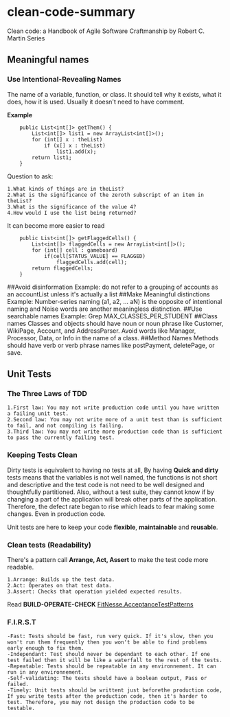 # clean-code-summary
Clean code: a Handbook of Agile Software Craftmanship by Robert C. Martin Series

## Meaningful names

### Use Intentional-Revealing Names
The name of a variable, function, or class. It should tell why it exists, what it does, how it is used. Usually it doesn't need to have comment.

**Example**
```
    public List<int[]> getThem() {
        List<int[]> list1 = new ArrayList<int[]>();
        for (int[] x : theList)
            if (x[] x : theList)
                list1.add(x);
        return list1;
    }
```

Question to ask:

    1.What kinds of things are in theList?
    2.What is the significance of the zeroth subscript of an item in theList?
    3.What is the significance of the value 4?
    4.How would I use the list being returned?
    
It can become more easier to read
```
    public List<int[]> getFlaggedCells() {
        List<int[]> flaggedCells = new ArrayList<int[]>();
        for (int[] cell : gameboard)
            if(cell[STATUS_VALUE] == FLAGGED)
                flaggedCells.add(cell);
        return flaggedCells;
    }
```

##Avoid disinformation
Example: do not refer to a grouping of accounts as an accountList unless it's actually a list
##Make Meaningful distinctions
Example: Number-series naming (a1, a2, ... aN) is the opposite of intentional naming and Noise words are another meaningless distinction.
##Use searchable names
Example: Grep MAX_CLASSES_PER_STUDENT
##Class names
Classes and objects should have noun or noun phrase like Customer, WikiPage, Account, and AddressParser. Avoid words like Manager, Processor, Data, or Info in the name of a class.
##Method Names
Methods should have verb or verb phrase names like postPayment, deletePage, or save. 

## Unit Tests

### The Three Laws of TDD
    1.First law: You may not write production code until you have written a failing unit test.
    2.Second law: You may not write more of a unit test than is sufficient to fail, and not compiling is failing.
    3.Third law: You may not write more production code than is sufficient to pass the currently failing test.
    
### Keeping Tests Clean
Dirty tests is equivalent to having no tests at all, By having **Quick and dirty** tests means that the variables is not well named, the functions is not short and descriptive and the test code is not need to be well designed and thoughtfully partitioned.
Also, without a test suite, they cannot know if by changing a part of the application will break other parts of the application. Therefore, the defect rate began to rise which leads to fear making some changes. Even in production code.

Unit tests are here to keep your code **flexible**, **maintainable** and **reusable**.
### Clean tests (Readability)

There's a pattern call **Arrange, Act, Assert** to make the test code more readable. 

    1.Arrange: Builds up the test data.
    2.Act: Operates on that test data.
    3.Assert: Checks that operation yielded expected results.

Read **BUILD-OPERATE-CHECK** [FitNesse.AcceptanceTestPatterns](http://fitnesse.org/FitNesse.FullReferenceGuide.UserGuide.WritingAcceptanceTests.AcceptanceTestPatterns.BuildOperateCheck)

### F.I.R.S.T
    -Fast: Tests should be fast, run very quick. If it's slow, then you won't run them frequently then you won't be able to find problems early enough to fix them.
    -Independant: Test should never be dependant to each other. If one test failed then it will be like a waterfall to the rest of the tests.
    -Repeatable: Tests should be repeatable in any environnement. It can run in any environnement.
    -Self-validating: The tests should have a boolean output, Pass or failed.
    -Timely: Unit tests should be writtent just beforethe production code, If you write tests after the production code, then it's harder to test. Therefore, you may not design the production code to be testable.
    
